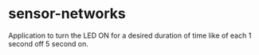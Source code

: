 # sensor-networks

Application to turn the LED ON for a desired duration of time like of each 1 second
off 5 second on.
